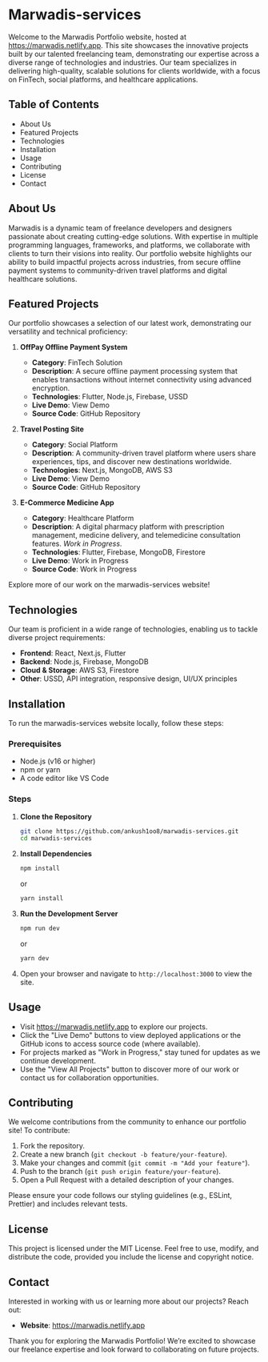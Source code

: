 # Marwadis-services

Welcome to the Marwadis Portfolio website, hosted at https://marwadis.netlify.app. This site showcases the innovative projects built by our talented freelancing team, demonstrating our expertise across a diverse range of technologies and industries. Our team specializes in delivering high-quality, scalable solutions for clients worldwide, with a focus on FinTech, social platforms, and healthcare applications.

## Table of Contents

- About Us
- Featured Projects
- Technologies
- Installation
- Usage
- Contributing
- License
- Contact

## About Us

Marwadis is a dynamic team of freelance developers and designers passionate about creating cutting-edge solutions. With expertise in multiple programming languages, frameworks, and platforms, we collaborate with clients to turn their visions into reality. Our portfolio website highlights our ability to build impactful projects across industries, from secure offline payment systems to community-driven travel platforms and digital healthcare solutions.

## Featured Projects

Our portfolio showcases a selection of our latest work, demonstrating our versatility and technical proficiency:

1. **OffPay Offline Payment System**

   - **Category**: FinTech Solution
   - **Description**: A secure offline payment processing system that enables transactions without internet connectivity using advanced encryption.
   - **Technologies**: Flutter, Node.js, Firebase, USSD
   - **Live Demo**: View Demo
   - **Source Code**: GitHub Repository

2. **Travel Posting Site**

   - **Category**: Social Platform
   - **Description**: A community-driven travel platform where users share experiences, tips, and discover new destinations worldwide.
   - **Technologies**: Next.js, MongoDB, AWS S3
   - **Live Demo**: View Demo
   - **Source Code**: GitHub Repository

3. **E-Commerce Medicine App**

   - **Category**: Healthcare Platform
   - **Description**: A digital pharmacy platform with prescription management, medicine delivery, and telemedicine consultation features. *Work in Progress*.
   - **Technologies**: Flutter, Firebase, MongoDB, Firestore
   - **Live Demo**: Work in Progress
   - **Source Code**: Work in Progress

Explore more of our work on the marwadis-services website!

## Technologies

Our team is proficient in a wide range of technologies, enabling us to tackle diverse project requirements:

- **Frontend**: React, Next.js, Flutter
- **Backend**: Node.js, Firebase, MongoDB
- **Cloud & Storage**: AWS S3, Firestore
- **Other**: USSD, API integration, responsive design, UI/UX principles

## Installation

To run the marwadis-services website locally, follow these steps:

### Prerequisites

- Node.js (v16 or higher)
- npm or yarn
- A code editor like VS Code

### Steps

1. **Clone the Repository**

   ```bash
   git clone https://github.com/ankush1oo8/marwadis-services.git
   cd marwadis-services
   ```

2. **Install Dependencies**

   ```bash
   npm install
   ```

   or

   ```bash
   yarn install
   ```

3. **Run the Development Server**

   ```bash
   npm run dev
   ```

   or

   ```bash
   yarn dev
   ```

4. Open your browser and navigate to `http://localhost:3000` to view the site.

## Usage

- Visit https://marwadis.netlify.app to explore our projects.
- Click the "Live Demo" buttons to view deployed applications or the GitHub icons to access source code (where available).
- For projects marked as "Work in Progress," stay tuned for updates as we continue development.
- Use the "View All Projects" button to discover more of our work or contact us for collaboration opportunities.

## Contributing

We welcome contributions from the community to enhance our portfolio site! To contribute:

1. Fork the repository.
2. Create a new branch (`git checkout -b feature/your-feature`).
3. Make your changes and commit (`git commit -m "Add your feature"`).
4. Push to the branch (`git push origin feature/your-feature`).
5. Open a Pull Request with a detailed description of your changes.

Please ensure your code follows our styling guidelines (e.g., ESLint, Prettier) and includes relevant tests.

## License

This project is licensed under the MIT License. Feel free to use, modify, and distribute the code, provided you include the license and copyright notice.

## Contact

Interested in working with us or learning more about our projects? Reach out:

- **Website**: https://marwadis.netlify.app


Thank you for exploring the Marwadis Portfolio! We’re excited to showcase our freelance expertise and look forward to collaborating on future projects.